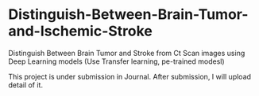 # Distinguish-Between-Brain-Tumor-and-Ischemic-Stroke
 Distinguish Between Brain Tumor and Stroke from Ct Scan images using Deep Learning models (Use Transfer learning, pe-trained modesl)  

This project is under submission in Journal. After submission, I will upload detail of it.
